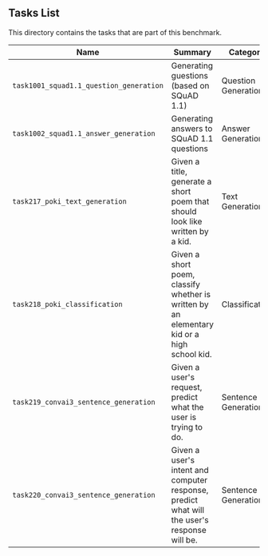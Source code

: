 ## Tasks List 

This directory contains the tasks that are part of this benchmark. 


Name | Summary | Category
---- | ----------- | --------
`task1001_squad1.1_question_generation` | Generating guestions (based on SQuAD 1.1) | Question Generation  
`task1002_squad1.1_answer_generation` | Generating answers to SQuAD 1.1 questions | Answer Generation
`task217_poki_text_generation` | Given a title, generate a short poem that should look like written by a kid. | Text Generation
`task218_poki_classification` | Given a short poem, classify whether is written by an elementary kid or a high school kid. | Classification
`task219_convai3_sentence_generation` | Given a user's request, predict what the user is trying to do. | Sentence Generation
`task220_convai3_sentence_generation` | Given a user's intent and computer response, predict what will the user's response will be. | Sentence Generation